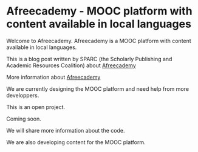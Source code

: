 Afreecademy - MOOC platform with content available in local languages
============

Welcome to Afreecademy. Afreecademy is a MOOC platform with content available in local languages. 

This is a blog post written by SPARC (the Scholarly Publishing and Academic Resources Coalition) about [Afreecademy](http://www.opportunitiesforafricans.com/2016-opencon-conference-for-studentearly-career-professionals-washington-dc-usa-fully-funded-scholarships-available/)

More information about [Afreecademy](https://www.seesd.org/online-plateform)

We are currently designing the MOOC platform and need help from more developpers. 

This is an open project. 

Coming soon. 

We will share more information about the code. 


We are also developing content for the MOOC platform. 

